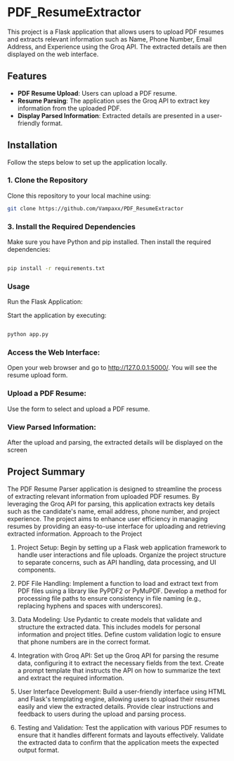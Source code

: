 # PDF_ResumeExtractor


This project is a Flask application that allows users to upload PDF resumes and extracts relevant information such as Name, Phone Number, Email Address, and Experience using the Groq API. The extracted details are then displayed on the web interface.

## Features

- **PDF Resume Upload**: Users can upload a PDF resume.
- **Resume Parsing**: The application uses the Groq API to extract key information from the uploaded PDF.
- **Display Parsed Information**: Extracted details are presented in a user-friendly format.

## Installation

Follow the steps below to set up the application locally.

### 1. Clone the Repository

Clone this repository to your local machine using:

```bash
git clone https://github.com/Vampaxx/PDF_ResumeExtractor
```

### 3. Install the Required Dependencies

Make sure you have Python and pip installed. Then install the required dependencies:

```bash

pip install -r requirements.txt
```
### Usage

Run the Flask Application:

Start the application by executing:

```bash

python app.py
```

### Access the Web Interface:

Open your web browser and go to http://127.0.0.1:5000/. You will see the resume upload form.

### Upload a PDF Resume:

Use the form to select and upload a PDF resume.

### View Parsed Information:

After the upload and parsing, the extracted details will be displayed on the screen




## Project Summary

The PDF Resume Parser application is designed to streamline the process of extracting relevant information from uploaded PDF resumes. By leveraging the Groq API for parsing, this application extracts key details such as the candidate's name, email address, phone number, and project experience. The project aims to enhance user efficiency in managing resumes by providing an easy-to-use interface for uploading and retrieving extracted information.
Approach to the Project

1. Project Setup:
    Begin by setting up a Flask web application framework to handle user interactions and file uploads.
    Organize the project structure to separate concerns, such as API handling, data processing, and UI components.

2. PDF File Handling:
    Implement a function to load and extract text from PDF files using a library like PyPDF2 or PyMuPDF.
    Develop a method for processing file paths to ensure consistency in file naming (e.g., replacing hyphens and spaces with underscores).

3. Data Modeling:
    Use Pydantic to create models that validate and structure the extracted data. This includes models for personal information and project titles.
    Define custom validation logic to ensure that phone numbers are in the correct format.

4. Integration with Groq API:
    Set up the Groq API for parsing the resume data, configuring it to extract the necessary fields from the text.
    Create a prompt template that instructs the API on how to summarize the text and extract the required information.

5. User Interface Development:
    Build a user-friendly interface using HTML and Flask's templating engine, allowing users to upload their resumes easily and view the extracted details.
    Provide clear instructions and feedback to users during the upload and parsing process.

6. Testing and Validation:
    Test the application with various PDF resumes to ensure that it handles different formats and layouts effectively.
    Validate the extracted data to confirm that the application meets the expected output format.
